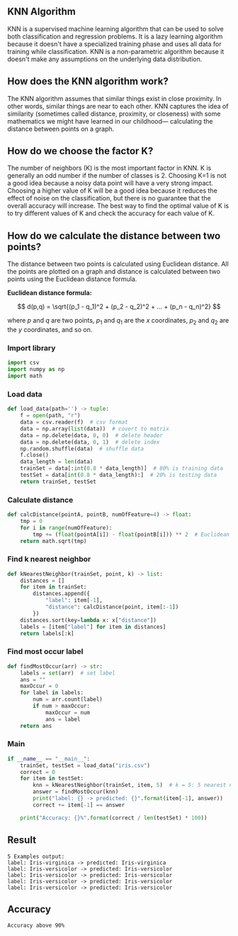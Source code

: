 ## KNN Algorithm

KNN is a supervised machine learning algorithm that can be used to solve both classification and regression problems. It is a lazy learning algorithm because it doesn't have a specialized training phase and uses all data for training while classification. KNN is a non-parametric algorithm because it doesn't make any assumptions on the underlying data distribution.

## How does the KNN algorithm work?

The KNN algorithm assumes that similar things exist in close proximity. In other words, similar things are near to each other. KNN captures the idea of similarity (sometimes called distance, proximity, or closeness) with some mathematics we might have learned in our childhood— calculating the distance between points on a graph.

## How do we choose the factor K?

The number of neighbors (K) is the most important factor in KNN. K is generally an odd number if the number of classes is 2. Choosing K=1 is not a good idea because a noisy data point will have a very strong impact. Choosing a higher value of K will be a good idea because it reduces the effect of noise on the classification, but there is no guarantee that the overall accuracy will increase. The best way to find the optimal value of K is to try different values of K and check the accuracy for each value of K.

## How do we calculate the distance between two points?

The distance between two points is calculated using Euclidean distance. All the points are plotted on a graph and distance is calculated between two points using the Euclidean distance formula.

**Euclidean distance formula:**

$$
d(p,q) = \sqrt{(p_1 - q_1)^2 + (p_2 - q_2)^2 + ... + (p_n - q_n)^2}
$$

where $p$ and $q$ are two points, $p_1$ and $q_1$ are the $x$ coordinates, $p_2$ and $q_2$ are the $y$ coordinates, and so on.

### Import library

```python
import csv
import numpy as np
import math
```

### Load data

```python
def load_data(path='') -> tuple:
    f = open(path, "r")
    data = csv.reader(f)  # csv format
    data = np.array(list(data))  # covert to matrix
    data = np.delete(data, 0, 0)  # delete header
    data = np.delete(data, 0, 1)  # delete index
    np.random.shuffle(data)  # shuffle data
    f.close()
    data_length = len(data)
    trainSet = data[:int(0.8 * data_length)]  # 80% is training data
    testSet = data[int(0.8 * data_length):]  # 20% is testing data
    return trainSet, testSet
```

### Calculate distance

```python
def calcDistance(pointA, pointB, numOfFeature=4) -> float:
    tmp = 0
    for i in range(numOfFeature):
        tmp += (float(pointA[i]) - float(pointB[i])) ** 2  # Euclidean distance
    return math.sqrt(tmp)
```

### Find k nearest neighbor

```python
def kNearestNeighbor(trainSet, point, k) -> list:
    distances = []
    for item in trainSet:
        distances.append({
            "label": item[-1],
            "distance": calcDistance(point, item[:-1])
        })
    distances.sort(key=lambda x: x["distance"])
    labels = [item["label"] for item in distances]
    return labels[:k]
```

### Find most occur label

```python
def findMostOccur(arr) -> str:
    labels = set(arr)  # set label
    ans = ""
    maxOccur = 0
    for label in labels:
        num = arr.count(label)
        if num > maxOccur:
            maxOccur = num
            ans = label
    return ans
```

### Main

```python
if __name__ == "__main__":
    trainSet, testSet = load_data("iris.csv")
    correct = 0
    for item in testSet:
        knn = kNearestNeighbor(trainSet, item, 5)  # k = 5: 5 nearest neighbor
        answer = findMostOccur(knn)
        print("label: {} -> predicted: {}".format(item[-1], answer))
        correct += item[-1] == answer

    print("Accuracy: {}%".format(correct / len(testSet) * 100))
```

## Result

```
5 Examples output:
label: Iris-virginica -> predicted: Iris-virginica
label: Iris-versicolor -> predicted: Iris-versicolor
label: Iris-versicolor -> predicted: Iris-versicolor
label: Iris-versicolor -> predicted: Iris-versicolor
label: Iris-versicolor -> predicted: Iris-versicolor
```

## Accuracy

```
Accuracy above 90%
```
